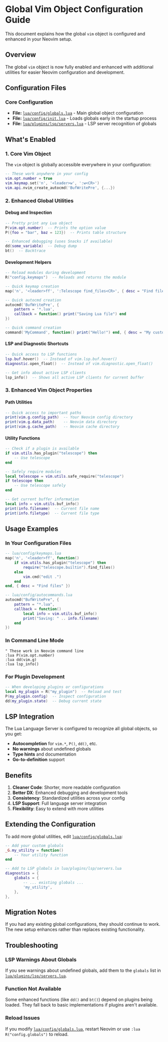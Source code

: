 # Global Vim Object Configuration Guide

This document explains how the global `vim` object is configured and enhanced in your Neovim setup.

## Overview

The global `vim` object is now fully enabled and enhanced with additional utilities for easier Neovim configuration and development.

## Configuration Files

### Core Configuration
- **File:** [`lua/config/globals.lua`](../lua/config/globals.lua) - Main global object configuration
- **File:** [`lua/config/init.lua`](../lua/config/init.lua) - Loads globals early in the startup process
- **File:** [`lua/plugins/lsp/servers.lua`](../lua/plugins/lsp/servers.lua) - LSP server recognition of globals

## What's Enabled

### 1. Core Vim Object
The `vim` object is globally accessible everywhere in your configuration:

```lua
-- These work anywhere in your config
vim.opt.number = true
vim.keymap.set('n', '<leader>w', ':w<CR>')
vim.api.nvim_create_autocmd('BufWritePre', {...})
```

### 2. Enhanced Global Utilities

#### Debug and Inspection
```lua
-- Pretty print any Lua object
P(vim.opt.number)  -- Prints the option value
P({foo = "bar", baz = 123})  -- Prints table structure

-- Enhanced debugging (uses Snacks if available)
dd(some_variable)  -- Debug dump
bt()  -- Backtrace
```

#### Development Helpers
```lua
-- Reload modules during development
R("config.keymaps")  -- Reloads and returns the module

-- Quick keymap creation
map('n', '<leader>ff', ':Telescope find_files<CR>', { desc = "Find files" })

-- Quick autocmd creation
autocmd('BufWritePre', {
    pattern = '*.lua',
    callback = function() print("Saving Lua file") end
})

-- Quick command creation
command('MyCommand', function() print("Hello!") end, { desc = "My custom command" })
```

#### LSP and Diagnostic Shortcuts
```lua
-- Quick access to LSP functions
lsp.buf.hover()  -- Instead of vim.lsp.buf.hover()
diagnostic.open_float()  -- Instead of vim.diagnostic.open_float()

-- Get info about active LSP clients
lsp_info()  -- Shows all active LSP clients for current buffer
```

### 3. Enhanced Vim Object Properties

#### Path Utilities
```lua
-- Quick access to important paths
print(vim.g.config_path)  -- Your Neovim config directory
print(vim.g.data_path)    -- Neovim data directory
print(vim.g.cache_path)   -- Neovim cache directory
```

#### Utility Functions
```lua
-- Check if a plugin is available
if vim.utils.has_plugin("telescope") then
    -- Use telescope
end

-- Safely require modules
local telescope = vim.utils.safe_require("telescope")
if telescope then
    -- Use telescope safely
end

-- Get current buffer information
local info = vim.utils.buf_info()
print(info.filename)  -- Current file name
print(info.filetype)  -- Current file type
```

## Usage Examples

### In Your Configuration Files
```lua
-- lua/config/keymaps.lua
map('n', '<leader>ff', function()
    if vim.utils.has_plugin("telescope") then
        require("telescope.builtin").find_files()
    else
        vim.cmd("edit .")
    end
end, { desc = "Find files" })

-- lua/config/autocommands.lua
autocmd("BufWritePre", {
    pattern = "*.lua",
    callback = function()
        local info = vim.utils.buf_info()
        print("Saving: " .. info.filename)
    end
})
```

### In Command Line Mode
```vim
" These work in Neovim command line
:lua P(vim.opt.number)
:lua dd(vim.g)
:lua lsp_info()
```

### For Plugin Development
```lua
-- When developing plugins or configurations
local my_plugin = R("my_plugin")  -- Reload and test
P(my_plugin.config)  -- Inspect configuration
dd(my_plugin.state)  -- Debug current state
```

## LSP Integration

The Lua Language Server is configured to recognize all global objects, so you get:

- **Autocompletion** for `vim.*`, `P()`, `dd()`, etc.
- **No warnings** about undefined globals
- **Type hints** and documentation
- **Go-to-definition** support

## Benefits

1. **Cleaner Code**: Shorter, more readable configuration
2. **Better DX**: Enhanced debugging and development tools
3. **Consistency**: Standardized utilities across your config
4. **LSP Support**: Full language server integration
5. **Flexibility**: Easy to extend with more utilities

## Extending the Configuration

To add more global utilities, edit [`lua/config/globals.lua`](../lua/config/globals.lua):

```lua
-- Add your custom globals
_G.my_utility = function()
    -- Your utility function
end

-- Add to LSP globals in lua/plugins/lsp/servers.lua
diagnostics = {
    globals = {
        -- ... existing globals ...
        'my_utility',
    },
},
```

## Migration Notes

If you had any existing global configurations, they should continue to work. The new setup enhances rather than replaces existing functionality.

## Troubleshooting

### LSP Warnings About Globals
If you see warnings about undefined globals, add them to the `globals` list in [`lua/plugins/lsp/servers.lua`](../lua/plugins/lsp/servers.lua).

### Function Not Available
Some enhanced functions (like `dd()` and `bt()`) depend on plugins being loaded. They fall back to basic implementations if plugins aren't available.

### Reload Issues
If you modify [`lua/config/globals.lua`](../lua/config/globals.lua), restart Neovim or use `:lua R("config.globals")` to reload.